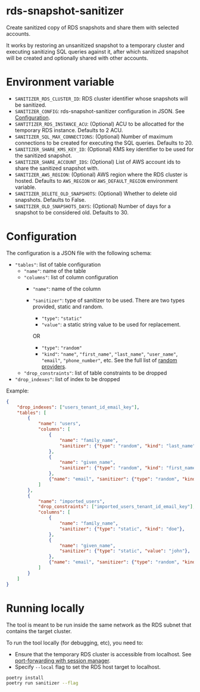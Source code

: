 # rds-snapshot-sanitizer

Create sanitized copy of RDS snapshots and share them with selected accounts.

It works by restoring an unsanitized snapshot to a temporary cluster and executing sanitizing SQL queries against it, after which sanitized snapshot will be created and optionally shared with other accounts.

# Environment variable
- `SANITIZER_RDS_CLUSTER_ID`: RDS cluster identifier whose snapshots will be sanitized.
- `SANITIZER_CONFIG`: rds-snapshot-sanitizer configuration in JSON. See [Configuration](#configuration).
- `SANTITIZER_RDS_INSTANCE_ACU`: (Optional) ACU to be allocatted for the temporary RDS instance. Defaults to 2 ACU.
- `SANITIZER_SQL_MAX_CONNECTIONS`: (Optional) Number of maximum connections to be created for executing the SQL queries. Defaults to 20.
- `SANITIZER_SHARE_KMS_KEY_ID`: (Optional) KMS key identifier to be used for the sanitized snapshot.
- `SANITIZER_SHARE_ACCOUNT_IDS`: (Optional) List of AWS account ids to share the sanitized snapshot with.
- `SANITIZER_AWS_REGION`: (Optional) AWS region where the RDS cluster is hosted. Defaults to `AWS_REGION` or `AWS_DEFAULT_REGION` environment variable.
- `SANITIZER_DELETE_OLD_SNAPSHOTS`: (Optional) Whether to delete old snapshots. Defaults to False.
- `SANITIZER_OLD_SNAPSHOTS_DAYS`: (Optional) Number of days for a snapshot to be considered old. Defaults to 30.

# Configuration
The configuration is a JSON file with the following schema:
- `"tables"`: list of table configuration
  - `"name"`: name of the table
  - `"columns"`: list of column configuration
    - `"name"`: name of the column
    - `"sanitizer"`: type of sanitizer to be used. There are two types provided, static and random.
      - `"type"`: `"static"`
      - `"value"`: a static string value to be used for replacement.

      OR

      - `"type"`: `"random"`
      - `"kind"`: `"name"`, `"first_name"`, `"last_name"`, `"user_name"`, `"email"`, `"phone_number"`, etc. See the full list of [random providers](https://faker.readthedocs.io/en/master/providers.html).
  - `"drop_constraints"`: list of table constraints to be dropped
- `"drop_indexes"`: list of index to be dropped

Example:
```json
{
    "drop_indexes": ["users_tenant_id_email_key"],
    "tables": [
        {
            "name": "users",
            "columns": [
                {
                    "name": "family_name",
                    "sanitizer": {"type": "random", "kind": "last_name"},
                },
                {
                    "name": "given_name",
                    "sanitizer": {"type": "random", "kind": "first_name"},
                },
                {"name": "email", "sanitizer": {"type": "random", "kind": "email"}}
            ]
        },
        {
            "name": "imported_users",
            "drop_constraints": ["imported_users_tenant_id_email_key"],
            "columns": [
                {
                    "name": "family_name",
                    "sanitizer": {"type": "static", "kind": "doe"},
                },
                {
                    "name": "given_name",
                    "sanitizer": {"type": "static", "value": "john"},
                },
                {"name": "email", "sanitizer": {"type": "random", "kind": "email"}}
            ]
        }
    ]
}
```

# Running locally
The tool is meant to be run inside the same network as the RDS subnet that contains the target cluster.

To run the tool locally (for debugging, etc), you need to:
- Ensure that the temporary RDS cluster is accessible from localhost. See [port-forwarding with session manager](https://docs.aws.amazon.com/systems-manager/latest/userguide/session-manager-working-with-sessions-start.html#sessions-remote-port-forwarding).
- Specify `--local` flag to set the RDS host target to localhost.

```bash
poetry install
poetry run sanitizer --flag
```
